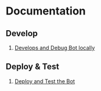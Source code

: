 # Documentation

## Develop

1. [Develops and Debug Bot locally](debug.md)

## Deploy & Test

1. [Deploy and Test the Bot](deploy.md)
